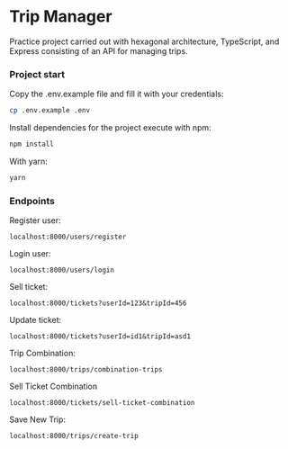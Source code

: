 # Trip Manager

Practice project carried out with hexagonal architecture, TypeScript, and Express consisting of an API for managing trips.

### Project start

Copy the .env.example file and fill it with your credentials:

```bash
cp .env.example .env
```

 Install dependencies for the project execute with npm:

```bash
npm install
```

With yarn:

```bash
yarn
```


### Endpoints

Register user:

`localhost:8000/users/register`

Login user:

`localhost:8000/users/login`

Sell ticket:

`localhost:8000/tickets?userId=123&tripId=456`

Update ticket:

`localhost:8000/tickets?userId=id1&tripId=asd1`

Trip Combination:

`localhost:8000/trips/combination-trips`

Sell Ticket Combination

`localhost:8000/tickets/sell-ticket-combination`

Save New Trip:

`localhost:8000/trips/create-trip`
